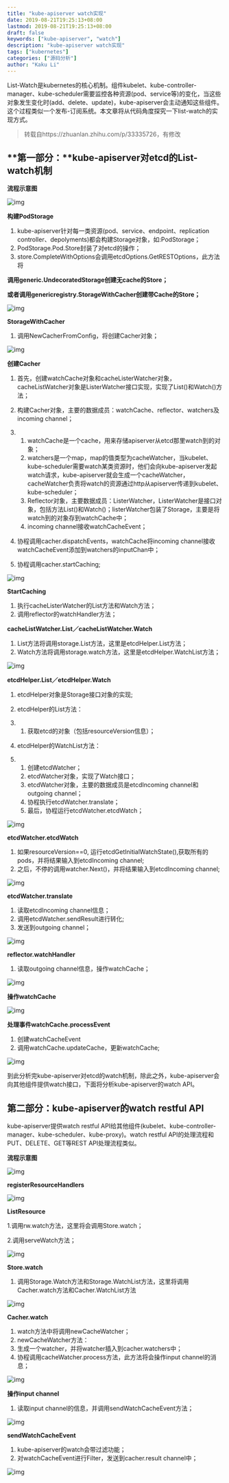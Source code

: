 ```yaml
---
title: "kube-apiserver watch实现"
date: 2019-08-21T19:25:13+08:00
lastmod: 2019-08-21T19:25:13+08:00
draft: false
keywords: ["kube-apiserver", "watch"]
description: "kube-apiserver watch实现"
tags: ["kubernetes"]
categories: ["源码分析"]
author: "Kaku Li"
---
```


List-Watch是kubernetes的核心机制。组件kubelet、kube-controller-manager、kube-scheduler需要监控各种资源(pod、service等)的变化，当这些对象发生变化时(add、delete、update)，kube-apiserver会主动通知这些组件。这个过程类似一个发布-订阅系统。本文章将从代码角度探究一下list-watch的实现方式。

> 转载自https://zhuanlan.zhihu.com/p/33335726，有修改

## **第一部分：**kube-apiserver对etcd的List-watch机制

**流程示意图**

![img](https://pic2.zhimg.com/80/v2-a440358b42457f4bfffe95b0ddff2fe9_hd.jpg)

**构建PodStorage**

1. kube-apiserver针对每一类资源(pod、service、endpoint、replication controller、depolyments)都会构建Storage对象，如:PodStorage；
2. PodStorage.Pod.Store封装了对etcd的操作；
3. store.CompleteWithOptions会调用etcdOptions.GetRESTOptions，此方法将

**调用generic.UndecoratedStorage创建无cache的Store；**

**或者调用genericregistry.StorageWithCacher创建带Cache的Store；**

![img](https://pic4.zhimg.com/80/v2-5682d6d1a894c81f8c03a51651a6082f_hd.jpg)

**StorageWithCacher**

1. 调用NewCacherFromConfig，将创建Cacher对象；

![img](https://pic4.zhimg.com/80/v2-692a1b630fe492fe9bd51ec951ab08d7_hd.jpg)

**创建Cacher**

1. 首先，创建watchCache对象和cacheListerWatcher对象，cacheListWatcher对象是ListerWatcher接口实现，实现了List()和Watch()方法；

2. 构建Cacher对象，主要的数据成员：watchCache、reflector、watchers及incoming channel；

3. 1. watchCache是一个cache，用来存储apiserver从etcd那里watch到的对象；
   2. watchers是一个map，map的值类型为cacheWatcher，当kubelet、kube-scheduler需要watch某类资源时，他们会向kube-apiserver发起watch请求，kube-apiserver就会生成一个cacheWatcher，cacheWatcher负责将watch的资源通过http从apiserver传递到kubelet、kube-scheduler；
   3. Reflector对象，主要数据成员：ListerWatcher，ListerWatcher是接口对象，包括方法List()和Watch()；listerWatcher包装了Storage，主要是将watch到的对象存到watchCache中；
   4. incoming channel接收watchCacheEvent；

4. 协程调用cacher.dispatchEvents，watchCache将incoming channel接收watchCacheEvent添加到watchers的inputChan中；

5. 协程调用cacher.startCaching;

![img](https://pic4.zhimg.com/80/v2-fb0098596842640ba373888916e48a03_hd.jpg)

**StartCaching**

1. 执行cacheListerWatcher的List方法和Watch方法；
2. 调用reflector的watchHandler方法；

**cacheListWatcher.List／cacheListWatcher.Watch**

1. List方法将调用storage.List方法，这里是etcdHelper.List方法；
2. Watch方法将调用storage.watch方法，这里是etcdHelper.WatchList方法；

![img](https://pic3.zhimg.com/80/v2-7d72d3254188269f09a780e7c2535b5e_hd.jpg)

**etcdHelper.List／etcdHelper.Watch**

1. etcdHelper对象是Storage接口对象的实现;

2. etcdHelper的List方法：

3. 1. 获取etcd的对象（包括resourceVersion信息）；

4. etcdHelper的WatchList方法：

5. 1. 创建etcdWatcher；
   2. etcdWatcher对象，实现了Watch接口；
   3. etcdWatcher对象，主要的数据成员是etcdIncoming channel和outgoing channel；
   4. 协程执行etcdWatcher.translate；
   5. 最后，协程运行etcdWatcher.etcdWatch；

![img](https://pic1.zhimg.com/80/v2-8d8da3a1094d1d8b9e492ce7b2ef2aa4_hd.jpg)

**etcdWatcher.etcdWatch**

1. 如果resourceVersion==0, 运行etcdGetInitialWatchState(),获取所有的pods，并将结果输入到etcdIncoming channel;
2. 之后，不停的调用watcher.Next()，并将结果输入到etcdIncoming channel;

![img](https://pic4.zhimg.com/80/v2-f38da6d32e1de064d2d07072d124a453_hd.jpg)

**etcdWatcher.translate**

1. 读取etcdIncoming channel信息；
2. 调用etcdWatcher.sendResult进行转化;
3. 发送到outgoing channel；

![img](https://pic3.zhimg.com/80/v2-189b4e61b547ba220ca6c85ee3af115e_hd.jpg)

**reflector.watchHandler**

1. 读取outgoing channel信息，操作watchCache；

![img](https://pic3.zhimg.com/80/v2-a060020e7631a45a5d1cd676bab4c9fa_hd.jpg)

**操作watchCache**

![img](https://pic4.zhimg.com/80/v2-c75fcd3e4cd1b755d283b0f8cde5740b_hd.jpg)

**处理事件watchCache.processEvent**

1. 创建watchCacheEvent
2. 调用watchCache.updateCache，更新watchCache;

![img](https://pic1.zhimg.com/80/v2-947dc83646b5b4135f95c3265577edbc_hd.jpg)

到此分析完kube-apiserver对etcd的watch机制，除此之外，kube-apiserver会向其他组件提供watch接口，下面将分析kube-apiserver的watch API。

## **第二部分：kube-apiserver的watch restful API**

kube-apiserver提供watch restful API给其他组件(kubelet、kube-controller-manager、kube-scheduler、kube-proxy)。watch restful API的处理流程和PUT、DELETE、GET等REST API处理流程类似。

**流程示意图**

![img](https://pic4.zhimg.com/80/v2-9f7daa341fd0b919f295175ea90b3acb_hd.jpg)

**registerResourceHandlers**

![img](https://pic4.zhimg.com/80/v2-1ef10ae851dd585ef6c17e801b19b7e3_hd.jpg)

**ListResource**

1.调用rw.watch方法，这里将会调用Store.watch；

2.调用serveWatch方法；

![img](https://pic2.zhimg.com/80/v2-75857fb8204b80f166becff887cb239d_hd.jpg)

**Store.watch**

1. 调用Storage.Watch方法和Storage.WatchList方法，这里将调用Cacher.watch方法和Cacher.WatchList方法

![img](https://pic2.zhimg.com/80/v2-1f89acacb17824b6c093bb95c6bbe825_hd.jpg)

**Cacher.watch**

1. watch方法中将调用newCacheWatcher；
2. newCacheWatcher方法：
3. 生成一个watcher，并将watcher插入到cacher.watchers中；
4. 协程调用cacheWatcher.process方法，此方法将会操作input channel的消息；

![img](https://pic4.zhimg.com/80/v2-8ab019a846bce30acf656a33cf658c03_hd.jpg)

**操作input channel**

1. 读取input channel的信息，并调用sendWatchCacheEvent方法；

![img](https://pic4.zhimg.com/80/v2-f724e294d4741bcc400d6e8606fb0abb_hd.jpg)

**sendWatchCacheEvent**

1. kube-apiserver的watch会带过滤功能；
2. 对watchCacheEvent进行Filter，发送到cacher.result channel中；

![img](https://pic3.zhimg.com/80/v2-6dfb5e5ceaaff90a62ee85aeb14dcd02_hd.jpg)


